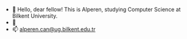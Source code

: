- 👋 Hello, dear fellow! This is Alperen, studying Computer Science at Bilkent University.
- 👀 
- 📫 alperen.can@ug.bilkent.edu.tr

<!---
alperencan312/alperencan312 is a ✨ special ✨ repository because its `README.md` (this file) appears on your GitHub profile.
You can click the Preview link to take a look at your changes.
--->
